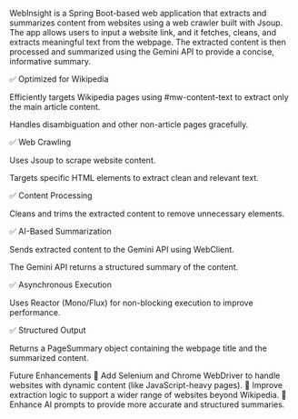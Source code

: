 WebInsight is a Spring Boot-based web application that extracts and summarizes content from websites using a web crawler built with Jsoup.
The app allows users to input a website link, and it fetches, cleans, and extracts meaningful text from the webpage.
The extracted content is then processed and summarized using the Gemini API to provide a concise, informative summary.

✅ Optimized for Wikipedia

Efficiently targets Wikipedia pages using #mw-content-text to extract only the main article content.

Handles disambiguation and other non-article pages gracefully.

✅ Web Crawling

Uses Jsoup to scrape website content.

Targets specific HTML elements to extract clean and relevant text.

✅ Content Processing

Cleans and trims the extracted content to remove unnecessary elements.

✅ AI-Based Summarization

Sends extracted content to the Gemini API using WebClient.

The Gemini API returns a structured summary of the content.

✅ Asynchronous Execution

Uses Reactor (Mono/Flux) for non-blocking execution to improve performance.

✅ Structured Output

Returns a PageSummary object containing the webpage title and the summarized content.

Future Enhancements
🚀 Add Selenium and Chrome WebDriver to handle websites with dynamic content (like JavaScript-heavy pages).
🚀 Improve extraction logic to support a wider range of websites beyond Wikipedia.
🚀 Enhance AI prompts to provide more accurate and structured summaries.


